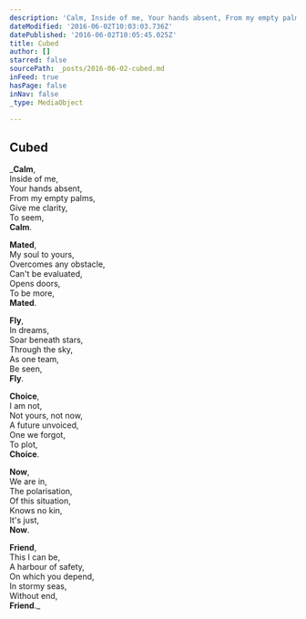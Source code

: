 ```yaml
---
description: 'Calm, Inside of me, Your hands absent, From my empty palms, Give me clarity, To seem, Calm.   Mated, My soul to yours, Overcomes any obstacle, Can’t be evaluated, Opens doors, To be more, Mated.   Fly, In dreams, Soar beneath stars, Through the sky, As one team, Be seen, Fly.   Choice, I am not, Not yours, not now, A future unvoiced, One we forgot, To plot, Choice.   Now, We are in, The polarisation, Of this situation, Knows no kin, It’s just, Now.   Friend, This I can be, A harbour of safety, On which you depend, In stormy seas, Without end, Friend.'
dateModified: '2016-06-02T10:03:03.736Z'
datePublished: '2016-06-02T10:05:45.025Z'
title: Cubed
author: []
starred: false
sourcePath: _posts/2016-06-02-cubed.md
inFeed: true
hasPage: false
inNav: false
_type: MediaObject

---
```

<article style=""><h1>Cubed</h1></article>

_**Calm**,  
Inside of me,  
Your hands absent,  
From my empty palms,  
Give me clarity,  
To seem,  
**Calm**.  
  
**Mated**,  
My soul to yours,  
Overcomes any obstacle,  
Can't be evaluated,  
Opens doors,  
To be more,  
**Mated**.  
  
**Fly**,  
In dreams,  
Soar beneath stars,  
Through the sky,  
As one team,  
Be seen,  
**Fly**.  
  
**Choice**,  
I am not,  
Not yours, not now,  
A future unvoiced,  
One we forgot,  
To plot,  
**Choice**.  
  
**Now**,  
We are in,  
The polarisation,  
Of this situation,  
Knows no kin,  
It's just,  
**Now**.  
  
**Friend**,  
This I can be,  
A harbour of safety,  
On which you depend,  
In stormy seas,  
Without end,  
**Friend**._